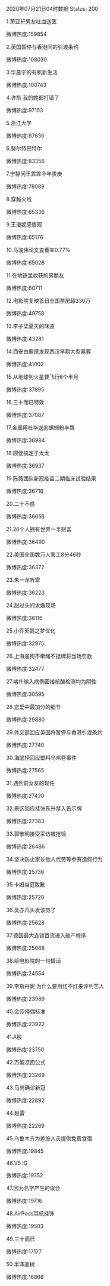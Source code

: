 2020年07月21日04时数据
Status: 200

1.萧亚轩男友吐血送医

微博热度:159854

2.英国暂停与香港间的引渡条约

微博热度:108030

3.华晨宇的有机新生活

微博热度:100743

4.许凯 我的姓都打错了

微博热度:97153

5.浙江大学

微博热度:87630

6.努尔特巴特尔

微博热度:83356

7.宁静问王霏霏今年贵庚

微博热度:78089

8.穿越火线

微博热度:65336

9.王漫妮感情观

微博热度:65176

10.马浚伟论文查重率0.77%

微博热度:65028

11.在地铁里收获的男朋友

微博热度:60711

12.电影院复映首日全国票房超330万

微博热度:49758

13.李子柒夏天的味道

微博热度:43281

14.西安白鹿原发现西汉早期大型墓葬

微博热度:41002

15.从地球到火星要飞行6个半月

微博热度:37895

16.三十而已特效

微博热度:37087

17.金晨用杜华送的螺蛳粉丰唇

微博热度:36984

18.顾佳搞定于太太

微博热度:36937

19.陈薇团队新冠疫苗二期临床试验结果

微博热度:36716

20.二十不惑

微博热度:36656

21.26个人拥有世界一半财富

微博热度:36490

22.美国全国数万人罢工8分46秒

微博热度:36372

23.朱一龙听雷

微博热度:36223

24.甜过头的求婚现场

微博热度:36116

25.小乔天鹅之梦优化

微博热度:32975

26.上海遛狗不牵绳不挂牌将当场罚款

微博热度:32477

27.喀什输入病例密接核酸检测均为阴性

微博热度:30595

28.恋爱中最加分的细节

微博热度:29880

29.外交部回应英国将暂停与香港引渡条约

微博热度:27740

30.海底捞回应塑料乌鸡卷事件

微博热度:27565

31.遇到前女友的现任

微博热度:27420

32.景区回应挂张东升禁入告示牌

微博热度:27383

33.郭敬明接受采访被抢镜

微博热度:26486

34.坚决防止家长他人代劳等参赛造假行为

微博热度:25736

35.卡姆当庭致歉

微博热度:25720

36.吴亦凡头发该剪了

微博热度:25628

37.德国最大连锁百货进入破产程序

微博热度:25068

38.给电影院的一句情话

微博热度:24554

39.李斯丹妮 为什么要用红不红来评判艺人

微博热度:23989

40.金莎择偶标准

微博热度:23922

41.A股

微博热度:23750

42.万能凉面公式

微博热度:23269

43.马尚确诊新冠

微博热度:22892

44.赵雷

微博热度:22269

45.乌鲁木齐为差旅人员提供免费食宿

微博热度:19845

46.V5 iG

微博热度:19752

47.因为名字产生的误会

微博热度:19716

48.AirPods耳机挂饰

微博热度:19503

49.三十而已

微博热度:17177

50.半泽直树

微博热度:16868

